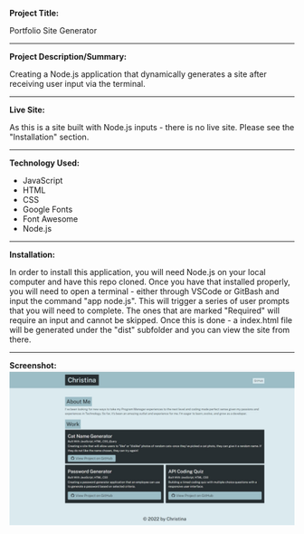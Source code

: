 **Project Title:**

Portfolio Site Generator

---

**Project Description/Summary:**

Creating a Node.js application that dynamically generates a site after receiving user input via the terminal.

---

**Live Site:**

As this is a site built with Node.js inputs - there is no live site. Please see the "Installation" section.

---

**Technology Used:**

- JavaScript
- HTML
- CSS
- Google Fonts
- Font Awesome
- Node.js

---

**Installation:**

In order to install this application, you will need Node.js on your local computer and have this repo cloned. Once you have that installed properly, you will need to open a terminal - either through VSCode or GitBash and input the command "app node.js". This will trigger a series of user prompts that you will need to complete. The ones that are marked "Required" will require an input and cannot be skipped. Once this is done - a index.html file will be generated under the "dist" subfolder and you can view the site from there.

---

**Screenshot:**
![A screenshot of the portfolio site showing three projects with GitHub links](./src/screenshot.jpg)
